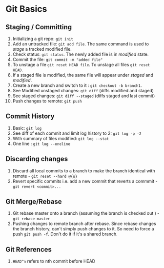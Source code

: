 # Git Basics

## Staging / Committing
1. Initializing a git repo: `git init`
2. Add an untracked file: `git add file`. The same command is used to *stage* a tracked modified file. 
3. Check status: `git status`. The newly added file is in *modified* state.
4. Commit the file: `git commit -m "added file"`
5. To unstage a file `git reset HEAD file`. To unstage all files `git reset HEAD`.
6. If a staged file is modified, the same file will appear under *staged* and *modified*.
7. Create a new branch and switch to it : `git checkout -b branch1`.
8. See Modified unstaged changes: `git diff` (diffs modified and staged)
9. See staged changes: `git diff --staged` (diffs staged and last commit)
10. Push changes to remote: `git push`

## Commit History
1. Basic: `git log`
2. See diff of each commit and limit log history to 2: `git log -p -2`
3. With summary of files modified: `git log --stat`
4. One line : `git log --oneline`


## Discarding changes
1. Discard all local commits to a branch to make the branch identical with remote - `git reset --hard @{u}`
2. Revert specific commits i.e. add a new commit that reverts a commmit - `git revert <commit>...`

## Git Merge/Rebase
1. Git rebase master onto a branch (assuming the branch is checked out ) - `git rebase master`
2. Pushing changes to remote branch after rebase. Since rebase changes the branch history, can't simply push changes to it. So need to force a push `git push -f`. Don't do it if it's a shared branch.

## Git References
1. `HEAD^n` refers to nth commit before HEAD
